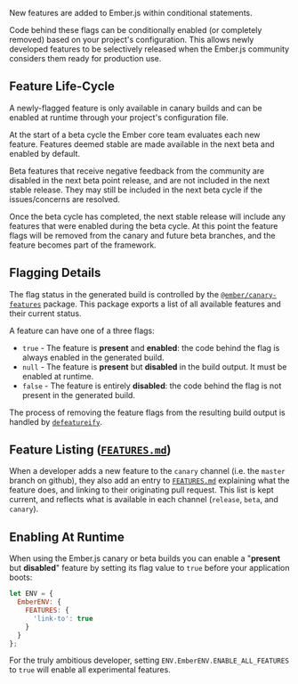 New features are added to Ember.js within conditional statements.

Code behind these flags can be conditionally enabled
(or completely removed) based on your project's configuration. This
allows newly developed features to be selectively released when the
Ember.js community considers them ready for production use.

## Feature Life-Cycle
A newly-flagged feature is only available in canary builds and can be enabled
at runtime through your project's configuration file.

At the start of a beta cycle the Ember core team evaluates each new feature.
Features deemed stable are made available in the next beta and enabled by default.

Beta features that receive negative feedback from the community are disabled in the next beta point
release, and are not included in the next stable release. They may still be included
in the next beta cycle if the issues/concerns are resolved.

Once the beta cycle has completed, the next stable release will include any features that
were enabled during the beta cycle. At this point the feature flags will be removed from
the canary and future beta branches, and the feature becomes part of the framework.

## Flagging Details
The flag status in the generated build is controlled by the [`@ember/canary-features`](https://github.com/emberjs/ember.js/blob/master/packages/@ember/canary-features/index.ts)
package. This package exports a list of all available features and their current status.

A feature can have one of a three flags:

* `true` - The feature is **present** and **enabled**: the code behind the flag is always enabled in
  the generated build.
* `null` - The feature is **present** but **disabled** in the build output. It must be enabled at
  runtime.
* `false` - The feature is entirely **disabled**: the code behind the flag is not present in
  the generated build.

The process of removing the feature flags from the resulting build output is
handled by [`defeatureify`](https://github.com/thomasboyt/defeatureify).

## Feature Listing ([`FEATURES.md`](https://github.com/emberjs/ember.js/blob/master/FEATURES.md))

When a developer adds a new feature to the `canary` channel (i.e. the `master` branch on github), they
also add an entry to [`FEATURES.md`](https://github.com/emberjs/ember.js/blob/master/FEATURES.md)
explaining what the feature does, and linking to their originating pull request.
This list is kept current, and reflects what is available in each channel
(`release`, `beta`, and `canary`).

## Enabling At Runtime
When using the Ember.js canary or beta builds you can enable a "**present** but **disabled**"
feature by setting its flag value to `true` before your application boots:

```javascript {data-filename=config/environment.js}
let ENV = {
  EmberENV: {
    FEATURES: {
      'link-to': true
    }
  }
};
```

For the truly ambitious developer, setting `ENV.EmberENV.ENABLE_ALL_FEATURES` to `true` will enable all
experimental features.
